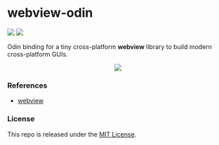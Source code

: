 # webview-odin

[![](https://img.shields.io/github/v/tag/thechampagne/webview-odin?label=version)](https://github.com/thechampagne/webview-odin/releases/latest) [![](https://img.shields.io/github/license/thechampagne/webview-odin)](https://github.com/thechampagne/webview-odin/blob/main/LICENSE)

Odin binding for a tiny cross-platform **webview** library to build modern cross-platform GUIs.

<p align="center">
<img src="https://raw.githubusercontent.com/thechampagne/webview-odin/main/.github/assets/screenshot.png"/>
</p>

### References
 - [webview](https://github.com/webview/webview)

### License

This repo is released under the [MIT License](https://github.com/thechampagne/webview-odin/blob/main/LICENSE).

